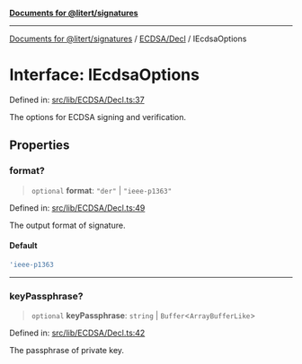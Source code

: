 [**Documents for @litert/signatures**](../../../README.md)

***

[Documents for @litert/signatures](../../../README.md) / [ECDSA/Decl](../README.md) / IEcdsaOptions

# Interface: IEcdsaOptions

Defined in: [src/lib/ECDSA/Decl.ts:37](https://github.com/litert/signatures.js/blob/master/src/lib/ECDSA/Decl.ts#L37)

The options for ECDSA signing and verification.

## Properties

### format?

> `optional` **format**: `"der"` \| `"ieee-p1363"`

Defined in: [src/lib/ECDSA/Decl.ts:49](https://github.com/litert/signatures.js/blob/master/src/lib/ECDSA/Decl.ts#L49)

The output format of signature.

#### Default

```ts
'ieee-p1363
```

***

### keyPassphrase?

> `optional` **keyPassphrase**: `string` \| `Buffer`\<`ArrayBufferLike`\>

Defined in: [src/lib/ECDSA/Decl.ts:42](https://github.com/litert/signatures.js/blob/master/src/lib/ECDSA/Decl.ts#L42)

The passphrase of private key.
